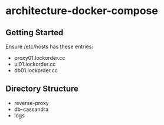 # architecture-docker-compose

## Getting Started
Ensure /etc/hosts has these entries:
- proxy01.lockorder.cc
- ui01.lockorder.cc
- db01.lockorder.cc

## Directory Structure
- reverse-proxy
- db-cassandra
- logs
